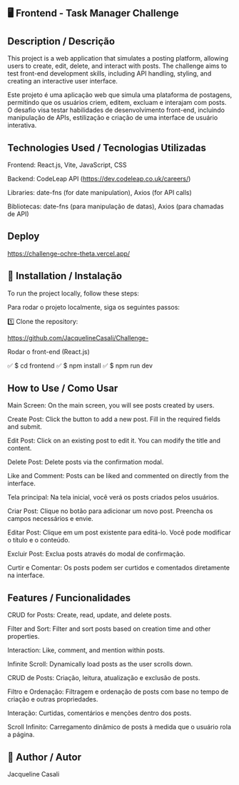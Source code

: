 ## 🖥️ Frontend - Task Manager Challenge

## Description / Descrição

This project is a web application that simulates a posting platform, allowing users to create, edit, delete, and interact with posts. The challenge aims to test front-end development skills, including API handling, styling, and creating an interactive user interface.

Este projeto é uma aplicação web que simula uma plataforma de postagens, permitindo que os usuários criem, editem, excluam e interajam com posts. O desafio visa testar habilidades de desenvolvimento front-end, incluindo manipulação de APIs, estilização e criação de uma interface de usuário interativa.


## Technologies Used / Tecnologias Utilizadas
Frontend: React.js, Vite, JavaScript, CSS

Backend: CodeLeap API (https://dev.codeleap.co.uk/careers/)

Libraries: date-fns (for date manipulation), Axios (for API calls)

Bibliotecas: date-fns (para manipulação de datas), Axios (para chamadas de API)

## Deploy

https://challenge-ochre-theta.vercel.app/


## 📌 Installation / Instalação
To run the project locally, follow these steps:

Para rodar o projeto localmente, siga os seguintes passos:

1️⃣ Clone the repository:

https://github.com/JacquelineCasali/Challenge-

Rodar o front-end (React.js)

✅ $ cd frontend
✅ $ npm install
✅ $ npm run dev

## How to Use / Como Usar
Main Screen: On the main screen, you will see posts created by users.

Create Post: Click the button to add a new post. Fill in the required fields and submit.

Edit Post: Click on an existing post to edit it. You can modify the title and content.

Delete Post: Delete posts via the confirmation modal.

Like and Comment: Posts can be liked and commented on directly from the interface.

Tela principal: Na tela inicial, você verá os posts criados pelos usuários.

Criar Post: Clique no botão para adicionar um novo post. Preencha os campos necessários e envie.

Editar Post: Clique em um post existente para editá-lo. Você pode modificar o título e o conteúdo.

Excluir Post: Exclua posts através do modal de confirmação.

Curtir e Comentar: Os posts podem ser curtidos e comentados diretamente na interface.

## Features / Funcionalidades
CRUD for Posts: Create, read, update, and delete posts.

Filter and Sort: Filter and sort posts based on creation time and other properties.

Interaction: Like, comment, and mention within posts.

Infinite Scroll: Dynamically load posts as the user scrolls down.

CRUD de Posts: Criação, leitura, atualização e exclusão de posts.

Filtro e Ordenação: Filtragem e ordenação de posts com base no tempo de criação e outras propriedades.

Interação: Curtidas, comentários e menções dentro dos posts.

Scroll Infinito: Carregamento dinâmico de posts à medida que o usuário rola a página.

## 📝 Author / Autor
Jacqueline Casali
